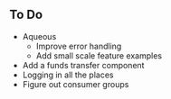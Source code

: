 ## To Do
- Aqueous
  - Improve error handling
  - Add small scale feature examples
- Add a funds transfer component
- Logging in all the places
- Figure out consumer groups
